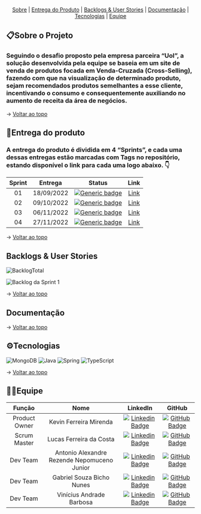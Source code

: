 <br id="topo">
<p align="center">
    <a href="#sobre">Sobre</a>  |  
    <a href="#entrega">Entrega do Produto</a> |
    <a href="#backlogs">Backlogs & User Stories</a>  |  
    <a href="#documentacao">Documentação</a>  |  
    <a href="#tecnologias">Tecnologias</a>  |  
    <a href="#equipe">Equipe</a>
</p>

<span id="sobre">

## 📋Sobre o Projeto
### Seguindo o desafio proposto pela empresa parceira “Uol”, a solução desenvolvida pela equipe se baseia em um site de venda de produtos focada em Venda-Cruzada (Cross-Selling), fazendo com que na visualização de determinado produto, sejam recomendados produtos semelhantes a esse cliente, incentivando o consumo e consequentemente auxiliando no aumento de receita da área de negócios.

→ [Voltar ao topo](#topo)

<span id="entrega">

## 📌Entrega do produto
### A entrega do produto é dividida em 4 “Sprints”, e cada uma dessas entregas estão marcadas com **Tags** no repositório, estando disponível o link para cada uma logo abaixo. 👇

| **Sprint** | **Entrega** | **Status** | **Link** |
| :--------: | :---------: | :--------: | :------: |
| 01         | 18/09/2022  | [![Generic badge](https://img.shields.io/badge/-Em%20Andamento...-red)](https://shields.io/) | [Link]() |
| 02         | 09/10/2022  | [![Generic badge](https://img.shields.io/badge/-Em%20Andamento...-red)](https://shields.io/) | [Link]() |
| 03         | 06/11/2022  | [![Generic badge](https://img.shields.io/badge/-Em%20Andamento...-red)](https://shields.io/) | [Link]() |
| 04         | 27/11/2022  | [![Generic badge](https://img.shields.io/badge/-Em%20Andamento...-red)](https://shields.io/) | [Link]() |

→ [Voltar ao topo](#topo)

<span id="backlogs">

## Backlogs & User Stories

![BacklogTotal](https://user-images.githubusercontent.com/90697121/190162738-01f5d5c9-f1e4-4490-afab-ed6f1d65551d.png)

![Backlog da Sprint 1](https://user-images.githubusercontent.com/90697121/190162773-b01103d2-cc3f-48ff-a6b2-f2c593980540.png)

→ [Voltar ao topo](#topo)

<span id="documentacao">

## Documentação

→ [Voltar ao topo](#topo)

<span id="tecnologias">

## ⚙Tecnologias
![MongoDB](https://img.shields.io/badge/MongoDB-%234ea94b.svg?style=for-the-badge&logo=mongodb&logoColor=white)
![Java](https://img.shields.io/badge/java-%23ED8B00.svg?style=for-the-badge&logo=java&logoColor=white)
![Spring](https://img.shields.io/badge/spring-%236DB33F.svg?style=for-the-badge&logo=spring&logoColor=white)
![TypeScript](https://img.shields.io/badge/typescript-%23007ACC.svg?style=for-the-badge&logo=typescript&logoColor=white)

→ [Voltar ao topo](#topo)

<span id="equipe">

## 👨‍💻Equipe
| **Função** | **Nome** | **LinkedIn** | **GitHub** |
| :--------: | :------: | :----------: | :--------: |
| Product Owner | Kevin Ferreira Mirenda | [![Linkedin Badge](https://img.shields.io/badge/Linkedin-blue?style=flat-square&logo=Linkedin&logoColor=white)](https://www.linkedin.com/in/kevin-mirenda-a54a64220/) | [![GitHub Badge](https://img.shields.io/badge/GitHub-111217?style=flat-square&logo=github&logoColor=white)](https://github.com/KevinFMfatec) |
| Scrum Master | Lucas Ferreira da Costa | [![Linkedin Badge](https://img.shields.io/badge/Linkedin-blue?style=flat-square&logo=Linkedin&logoColor=white)](https://www.linkedin.com/in/lucas-costa-a49a01219/) | [![GitHub Badge](https://img.shields.io/badge/GitHub-111217?style=flat-square&logo=github&logoColor=white)](https://github.com/lucasdwn) |
| Dev Team | Antonio Alexandre Rezende Nepomuceno Junior | [![Linkedin Badge](https://img.shields.io/badge/Linkedin-blue?style=flat-square&logo=Linkedin&logoColor=white)](https://www.linkedin.com/in/antonio-nepomuceno-04943720a/) | [![GitHub Badge](https://img.shields.io/badge/GitHub-111217?style=flat-square&logo=github&logoColor=white)](https://github.com/Nepoun) |
| Dev Team | Gabriel Souza Bicho Nunes | [![Linkedin Badge](https://img.shields.io/badge/Linkedin-blue?style=flat-square&logo=Linkedin&logoColor=white)](https://www.linkedin.com/in/gabriel-souza-bicho-nunes-429191185/) | [![GitHub Badge](https://img.shields.io/badge/GitHub-111217?style=flat-square&logo=github&logoColor=white)](https://github.com/ZeroPirata) |
| Dev Team | Vinícius Andrade Barbosa | [![Linkedin Badge](https://img.shields.io/badge/Linkedin-blue?style=flat-square&logo=Linkedin&logoColor=white)](https://www.linkedin.com/in/vin%C3%ADcius-barbosa-78111a206/) | [![GitHub Badge](https://img.shields.io/badge/GitHub-111217?style=flat-square&logo=github&logoColor=white)](https://github.com/ViniciusAndBar) |
